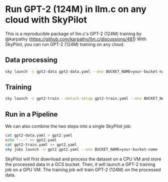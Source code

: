 # Run GPT-2 (124M) in llm.c on any cloud with SkyPilot

This is a reproducible package of llm.c's GPT-2 (124M) training by @karpathy (https://github.com/karpathy/llm.c/discussions/481)
With SkyPilot, you can run GPT-2 (124M) training on any cloud.

## Data processing

```bash
sky launch -c gpt2-data gpt2-data.yaml --env BUCKET_NAME=your-bucket-name
```


## Training

```bash
sky launch -c gpt2-train --detach-setup gpt2-train.yaml --env BUCKET_NAME=your-bucket-name
```


## Run in a Pipeline
We can also combine the two steps into a single SkyPilot job:
```bash
cat gpt2-data.yaml > gpt2.yaml
echo "---" >> gpt2.yaml
cat gpt2-train.yaml >> gpt2.yaml
sky jobs launch -n gpt2 gpt2.yaml --env BUCKET_NAME=your-bucket-name
```

SkyPilot will first download and process the dataset on a CPU VM and store the
processed data in a GCS bucket. Then, it will launch a GPT-2 training job on a
GPU VM. The training job will train GPT-2 (124M) on the processed data.

